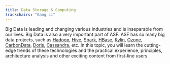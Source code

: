 ```yaml
---
title: Data Storage & Computing
trackchairs: "Gang Li"
---
```


Big Data is leading and changing various industries and is inseparable from our lives. Big Data is also a very important part of ASF. ASF has so many big data projects, such as [Hadoop](https://hadoop.apache.org), [Hive](https://hive.apache.org), [Spark](https://spark.apache.org), [HBase](https://hbase.apache.org), [Kylin](https://kylin.apache.org), [Ozone](https://ozone.apache.org), [CarbonData](https://carbondata.apache.org), [Doris](https://doris.apache.org),  [Cassandra](https://cassandra.apache.org), etc. In this topic, you will learn the cutting-edge trends of these technologies and the practical experience, principles, architecture analysis and other exciting content from first-line users

